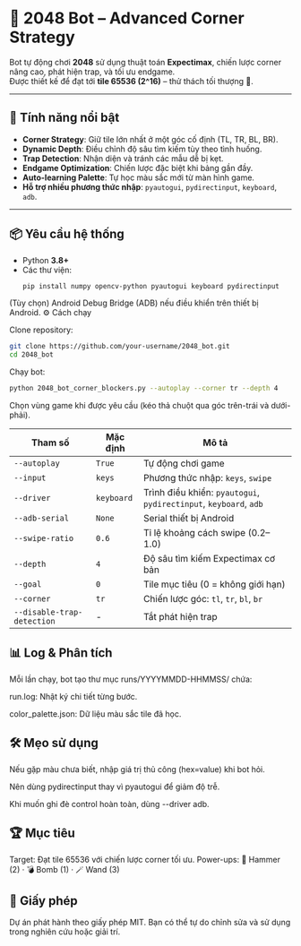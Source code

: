 # 🧠 2048 Bot – Advanced Corner Strategy

Bot tự động chơi **2048** sử dụng thuật toán **Expectimax**, chiến lược corner nâng cao, phát hiện trap, và tối ưu endgame.  
Được thiết kế để đạt tới **tile 65536 (2^16)** – thử thách tối thượng 🎯.

---

## 🚀 Tính năng nổi bật
- **Corner Strategy**: Giữ tile lớn nhất ở một góc cố định (TL, TR, BL, BR).
- **Dynamic Depth**: Điều chỉnh độ sâu tìm kiếm tùy theo tình huống.
- **Trap Detection**: Nhận diện và tránh các mẫu dễ bị kẹt.
- **Endgame Optimization**: Chiến lược đặc biệt khi bảng gần đầy.
- **Auto-learning Palette**: Tự học màu sắc mới từ màn hình game.
- **Hỗ trợ nhiều phương thức nhập**: `pyautogui`, `pydirectinput`, `keyboard`, `adb`.

---

## 📦 Yêu cầu hệ thống
- Python **3.8+**
- Các thư viện:
  ```bash
  pip install numpy opencv-python pyautogui keyboard pydirectinput
(Tùy chọn) Android Debug Bridge (ADB) nếu điều khiển trên thiết bị Android.
⚙️ Cách chạy

Clone repository:
```bash
git clone https://github.com/your-username/2048_bot.git
cd 2048_bot
```

Chạy bot:

```bash
python 2048_bot_corner_blockers.py --autoplay --corner tr --depth 4
```

Chọn vùng game khi được yêu cầu (kéo thả chuột qua góc trên-trái và dưới-phải).

| Tham số                    | Mặc định   | Mô tả                                                             |
| -------------------------- | ---------- | ----------------------------------------------------------------- |
| `--autoplay`               | `True`     | Tự động chơi game                                                 |
| `--input`                  | `keys`     | Phương thức nhập: `keys`, `swipe`                                 |
| `--driver`                 | `keyboard` | Trình điều khiển: `pyautogui`, `pydirectinput`, `keyboard`, `adb` |
| `--adb-serial`             | `None`     | Serial thiết bị Android                                           |
| `--swipe-ratio`            | `0.6`      | Tỉ lệ khoảng cách swipe (0.2–1.0)                                 |
| `--depth`                  | `4`        | Độ sâu tìm kiếm Expectimax cơ bản                                 |
| `--goal`                   | `0`        | Tile mục tiêu (0 = không giới hạn)                                |
| `--corner`                 | `tr`       | Chiến lược góc: `tl`, `tr`, `bl`, `br`                            |
| `--disable-trap-detection` | -          | Tắt phát hiện trap                                                |

## 📊 Log & Phân tích

Mỗi lần chạy, bot tạo thư mục runs/YYYYMMDD-HHMMSS/ chứa:

run.log: Nhật ký chi tiết từng bước.

color_palette.json: Dữ liệu màu sắc tile đã học.

## 🛠️ Mẹo sử dụng

Nếu gặp màu chưa biết, nhập giá trị thủ công (hex=value) khi bot hỏi.

Nên dùng pydirectinput thay vì pyautogui để giảm độ trễ.

Khi muốn ghi đè control hoàn toàn, dùng --driver adb.

## 🏆 Mục tiêu

Target: Đạt tile 65536 với chiến lược corner tối ưu.
Power-ups: 🔨 Hammer (2) · 💣 Bomb (1) · 🪄 Wand (3)

## 📜 Giấy phép

Dự án phát hành theo giấy phép MIT.
Bạn có thể tự do chỉnh sửa và sử dụng trong nghiên cứu hoặc giải trí.

